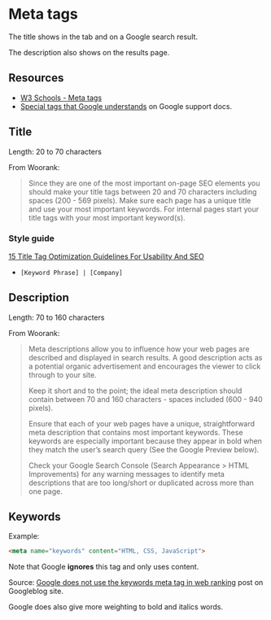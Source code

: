 # Meta tags

The title shows in the tab and on a Google search result.

The description also shows on the results page.


## Resources

- [W3 Schools - Meta tags](https://www.w3schools.com/tags/tag_meta.asp)
- [Special tags that Google understands](https://support.google.com/webmasters/answer/79812?hl=en) on Google support docs.


## Title


Length: 20 to 70 characters

From Woorank:

> Since they are one of the most important on-page SEO elements you should make your title tags between 20 and 70 characters including spaces (200 - 569 pixels). Make sure each page has a unique title and use your most important keywords. For internal pages start your title tags with your most important keyword(s).


### Style guide


[15 Title Tag Optimization Guidelines For Usability And SEO](https://www.woorank.com/en/blog/15-title-tag-optimization-guidelines-for-usability-and-seo)

- `[Keyword Phrase] | [Company]`


## Description

Length: 70 to 160 characters

From Woorank:

> Meta descriptions allow you to influence how your web pages are described and displayed in search results. A good description acts as a potential organic advertisement and encourages the viewer to click through to your site.
>
> Keep it short and to the point; the ideal meta description should contain between 70 and 160 characters - spaces included (600 - 940 pixels).
>
> Ensure that each of your web pages have a unique, straightforward meta description that contains most important keywords. These keywords are especially important because they appear in bold when they match the user’s search query (See the Google Preview below).
>
> Check your Google Search Console (Search Appearance > HTML Improvements) for any warning messages to identify meta descriptions that are too long/short or duplicated across more than one page.


## Keywords

Example:

```html
<meta name="keywords" content="HTML, CSS, JavaScript">
```

Note that Google **ignores** this tag and only uses content.

Source: [Google does not use the keywords meta tag in web ranking](https://webmasters.googleblog.com/2009/09/google-does-not-use-keywords-meta-tag.html) post on Googleblog site. 

Google does also give more weighting to bold and italics words.
<!--stackedit_data:
eyJoaXN0b3J5IjpbLTQ3NzE5NTUxMV19
-->